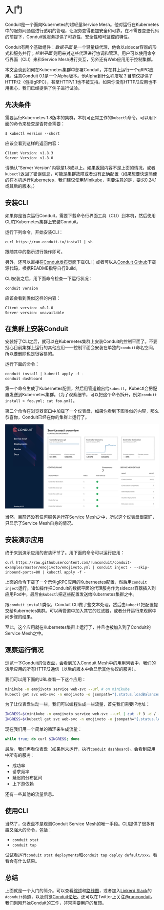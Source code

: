 # 入门

Conduit是一个面向Kubernetes的超轻量Service Mesh。他对运行在Kubernetes中的服务间通信进行透明的管理，让服务变得更加安全和可靠。在不需要变更代码的前提下，Conduit微服务提供了可靠性、安全性和可监控的特性。

Conduit有两个基础组件：_数据平面_ 是一个轻量级代理，他会以sidecar容器的形式和服务并行；_控制平面_ 则用来对这些代理进行协调和管理。用户可以使用命令行界面（CLI）来和Service Mesh进行交互，另外还有Web应用用于控制集群。

本文会谈到如何在Kubernetes集群中部署Conduit，并在其上运行一个gRPC应用。注意Conduit 0.1是一个Alpha版本。他Alpha到什么程度呢？目前仅提供了HTTP/2（包括gRPC），甚至HTTP/1.1也不被支持。如果你没有HTTP/2应用也不用担心，我们已经提供了例子进行试验。

## 先决条件

需要运行Kubernetes 1.8版本的集群，本机可正常工作的`kubectl`命令。可以用下面的命令来检查是否符合需要：

~~~
$ kubectl version --short
~~~

应该会看到这样的返回内容：

~~~
Client Version: v1.8.3
Server Version: v1.8.0
~~~

请确认"Server Version"内容是1.8或以上。如果返回内容不是上面的情况，或者`kubectl`返回了错误信息，可能是集群故障或者没有正确配置（如果想要快速简便的在本机运行Kubernetes，我们建议使用[Minikube](https://kubernetes.io/docs/getting-started-guides/minikube/)，需要注意的是，要求0.24.1或其后的版本。）

## 安装CLI

如果你是首次运行Conduit，需要下载命令行界面工具（CLI）到本机，然后使用CLI在Kubernetes集群上安装Conduit。

运行下列命令，开始安装CLI：

~~~
curl https://run.conduit.io/install | sh
~~~

跟随其中的指示进行操作即可。

另外，还可以直接在[Conduit发布页面](https://github.com/runconduit/conduit/releases)下载CLI；或者可以从[Conduit Github](https://github.com/runconduit/conduit)下载源代码，根据README指导自行Build。

CLI安装之后，用下面命令检查一下运行状况：

~~~
conduit version
~~~

应该会看到类似这样的内容：

~~~
Client version: v0.1.0
Server version: unavailable
~~~

## 在集群上安装Conduit

安装好了CLI之后，就可以在Kubernetes集群上安装Conduit的控制平面了。不要担心目前集群上运行的其他应用——控制平面会安装在单独的`conduit`命名空间，所以要删除也是很容易的。

运行下面的命令：

~~~
conduit install | kubectl apply -f -
conduit dashboard
~~~

第一个命令生成了Kubernetes配置，然后用管道输出给`kubectl`，Kubectl会把配置发送到Kubernetes集群。（为了观察细节，可以把这个命令拆开，例如`conduit install > foo.yml; cat foo.yml`）。

第二个命令在浏览器窗口中加载了一个仪表盘，如果你看到下图类似的内容，那么恭喜你，Conduit已经在你的集群上运行了。

![Conduit Dashboard](images/dashboard.png)

当然，目前还没有任何服务运行在Service Mesh之中，所以这个仪表盘很空旷，只显示了Service Mesh自身的情况。

## 安装演示应用

终于来到演示应用的安装环节了。用下面的命令可以运行应用：

~~~
curl https://raw.githubusercontent.com/runconduit/conduit-examples/master/emojivoto/emojivoto.yml | conduit inject - --skip-inbound-ports=80 | kubectl apply -f -
~~~

上面的命令下载了一个示例gRPC应用的Kuberneetes配置，然后用`conduit inject`运行。诸如操作把Conduit的数据平面的代理服务作为sidecar容器插入到应用Pod中。最后由`kubectl`把这些配置发送给Kubernetes集群之中。

跟`conduit install`类似，Conduit CLI做了些文本处理，然后由`kubectl`把配置提交给Kubernetes集群。可以再管道中加入其它的过滤器，或者分开运行来观察中间步骤的结果。

至此，这个应用就在Kubernetes集群上运行了，并且也被加入到了Conduit的Service Mesh之中。

## 观察运行情况

浏览一下Conduit的仪表盘，会看到加入Conduit Mesh中的用用列表中，我们的演示应用的所有HTTP/2通信（以后的版本中会显示其他协议的服务）。

我们可以用下面的URL查看一下这个应用：

~~~bash
minikube -n emojivoto service web-svc --url # on minikube
kubectl get svc web-svc -n emojivoto -o jsonpath="{.status.loadBalancer.ingress[0].*}" # on GKE
~~~

为了让仪表盘生动一些，我们可以编程生成一些流量，首先我们需要IP地址：

~~~bash
INGRESS=$(minikube -n emojivoto service web-svc --url | cut -f 3 -d / -) # on minikube
INGRESS=$(kubectl get svc web-svc -n emojivoto -o jsonpath="{.status.loadBalancer.ingress[0].*}") # on GKE
~~~

现在我们用一个简单的循环来生成流量：

~~~bash
while true; do curl $INGRESS; done
~~~

最后，我们再看仪表盘（如果尚未运行，执行`conduit dashboard`）。会看到应用中所有的服务：

- 成功率
- 请求频率
- 延迟的分布区间
- 上下游依赖

还有一些其他的流量信息。

## 使用CLI

当然了，仪表盘不是观测Conduit Service Mesh的唯一手段。CLI提供了很多有趣又强大的命令，包括：

- `conduit stat`
- `conduit tap`

试试看运行`conduit stat deployments`和`conduit tap deploy default/xxx`，看看会有什么结果。

## 总结

上面就是一个入门的简介。可以查看[综述](https://conduit.io/docs)和[路线图](https://conduit.io/roadmap)，或者加入[Linkerd Slack](https://slack.linkerd.io/)的`#conduit`频道，以及浏览[Conduit论坛](https://discourse.linkerd.io/c/conduit)。还可以在Twitter上关注[@runconduit](https://twitter.com/runconduit)。我们刚刚开始Conduit的工作，非常需要用户的反馈。
